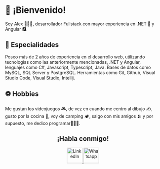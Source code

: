 # 🦝 ¡Bienvenido!
<p>Soy Alex 🙋🏼‍♂️, desarrollador Fullstack con mayor experiencia en .NET 👾 y Angular 🅰.</p>

## 💙 Especialidades
<p>Poseo más de 2 años de experiencia en el desarrollo web, utilizando tecnologías como las anteriormente mencionadas, .NET y Angular, lenguajes como C#, Javascript, Typescript, Java. Bases de datos como MySQL, SQL Server y PostgreSQL. Herramientas cómo Git, Github, Visual Studio Code, Visual Studio, Intellij.</p>


## ⚽ Hobbies
<p>Me gustan los videojuegos 🎮, de vez en cuando me centro al dibujo ✍, gusto por la cocina 🍳, voy de camping 🏕️, salgo con mis amigos 🫂 y por supuesto, me dedico programar👨🏼‍💻.</p>

<h2 align="center">¡Habla conmigo!</h2>
<p align="center" justify-content="space-between">
    <a href="https://www.linkedin.com/in/alexisbermudez/" target="_blank">
        <img height="50px" src="https://cdn-icons-png.flaticon.com/512/356/356045.png" alt="LinkedIn">
    </a>
    <a href="https://api.whatsapp.com/send?phone=573004236579" target="_blank">
        <img height="50px" src="https://cdn-icons-png.flaticon.com/512/356/356033.png" alt="Whatsapp">
    </a>
</p>
